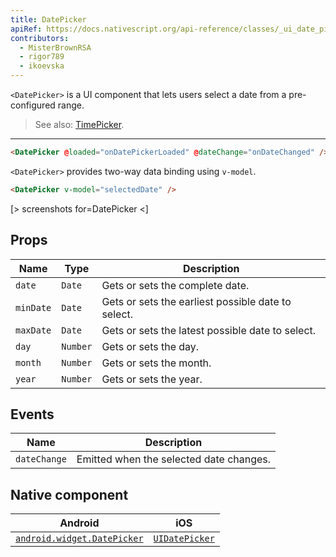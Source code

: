 ```yaml
---
title: DatePicker
apiRef: https://docs.nativescript.org/api-reference/classes/_ui_date_picker_.datepicker
contributors:
  - MisterBrownRSA
  - rigor789
  - ikoevska
---
```

`<DatePicker>` is a UI component that lets users select a date from a pre-configured range.

> See also: [TimePicker](/en/docs/elements/components/time-picker).

* * *

```html
<DatePicker @loaded="onDatePickerLoaded" @dateChange="onDateChanged" />
```

`<DatePicker>` provides two-way data binding using `v-model`.

```html
<DatePicker v-model="selectedDate" />
```

[> screenshots for=DatePicker <]

## Props

| Name      | Type     | Description                                        |
| --------- | -------- | -------------------------------------------------- |
| `date`    | `Date`   | Gets or sets the complete date.                    |
| `minDate` | `Date`   | Gets or sets the earliest possible date to select. |
| `maxDate` | `Date`   | Gets or sets the latest possible date to select.   |
| `day`     | `Number` | Gets or sets the day.                              |
| `month`   | `Number` | Gets or sets the month.                            |
| `year`    | `Number` | Gets or sets the year.                             |

## Events

| Name         | Description                             |
| ------------ | --------------------------------------- |
| `dateChange` | Emitted when the selected date changes. |

## Native component

| Android                                                                                               | iOS                                                                            |
| ----------------------------------------------------------------------------------------------------- | ------------------------------------------------------------------------------ |
| [`android.widget.DatePicker`](https://developer.android.com/reference/android/widget/DatePicker.html) | [`UIDatePicker`](https://developer.apple.com/documentation/uikit/uidatepicker) |